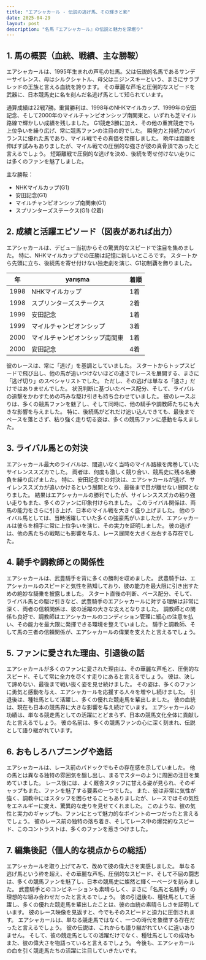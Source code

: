 ```yaml
---
title: "エアシャカール - 伝説の逃げ馬、その輝きと影"
date: 2025-04-29
layout: post
description: "名馬『エアシャカール』の伝説と魅力を深堀り"
---
```


## 1. 馬の概要（血統、戦績、主な勝鞍）

エアシャカールは、1995年生まれの芦毛の牡馬。父は伝説的名馬であるサンデーサイレンス、母はシルクシャトル、母父はニジンスキーという、まさにサラブレッドの王族と言える血統を誇ります。  その華麗な芦毛と圧倒的なスピードを武器に、日本競馬史に名を刻んだ名逃げ馬として知られています。

通算成績は22戦7勝。重賞勝利は、1998年のNHKマイルカップ、1999年の安田記念、そして2000年のマイルチャンピオンシップ南関東と、いずれも芝マイル路線で輝かしい成績を残しました。  G1競走3勝に加え、その他の重賞競走でも上位争いを繰り広げ、常に競馬ファンの注目の的でした。  瞬発力と持続力のバランスに優れた馬であり、マイル戦でその真価を発揮しました。  晩年は距離を伸ばす試みもありましたが、マイル戦での圧倒的な強さが彼の真骨頂であったと言えるでしょう。  短距離戦で圧倒的な逃げを決め、後続を寄せ付けない走りには多くのファンを魅了しました。

主な勝鞍：

* NHKマイルカップ(G1)
* 安田記念(G1)
* マイルチャンピオンシップ南関東(G1)
* スプリンターズステークス(G1) (2着)


## 2. 成績と活躍エピソード（図表があれば出力）

エアシャカールは、デビュー当初からその驚異的なスピードで注目を集めました。  特に、NHKマイルカップでの圧勝は記憶に新しいところです。  スタートから先頭に立ち、後続馬を寄せ付けない独走劇を演じ、G1初制覇を飾りました。


| 年 |  yarışma | 着順 |
|---|---|---|
| 1998 | NHKマイルカップ | 1着 |
| 1998 | スプリンターズステークス | 2着 |
| 1999 | 安田記念 | 1着 |
| 1999 | マイルチャンピオンシップ | 3着 |
| 2000 | マイルチャンピオンシップ南関東 | 1着 |
| 2000 | 安田記念 | 4着 |


彼のレースは、常に「逃げ」を基調としていました。  スタートからトップスピードで飛び出し、他の馬が追いつけないほどの速さでレースを展開する、まさに「逃げ切り」のスペシャリストでした。  ただし、その逃げは単なる「速さ」だけではありませんでした。  状況判断に基づいたペース配分、そして、ライバルの追撃をかわすための巧みな駆け引きも持ち合わせていました。  彼のレースぶりは、多くの競馬ファンを魅了し、そして同時に、他の騎手や調教師たちにも大きな影響を与えました。  特に、後続馬がどれだけ追い込んできても、最後までペースを落とさず、粘り強く走り切る姿は、多くの競馬ファンに感動を与えました。


## 3. ライバル馬との対決

エアシャカール最大のライバルは、間違いなく当時のマイル路線を席巻していたサイレンススズカでした。  両者は、何度も激しく競り合い、競馬史に残る名勝負を繰り広げました。  特に、安田記念での対決は、エアシャカールが逃げ、サイレンススズカが追いかけるという展開となり、最後まで目が離せない展開となりました。  結果はエアシャカールの勝利でしたが、サイレンススズカの粘り強い走りもまた、多くのファンに印象付けられました。  このライバル関係は、両馬の能力をさらに引き上げ、日本のマイル戦を大きく盛り上げました。  他のライバル馬としては、当時活躍していた多くの強豪馬がいましたが、エアシャカールは彼らを相手に常に上位争いを演じ、その実力を証明しました。  彼の逃げは、他の馬たちの戦略にも影響を与え、レース展開を大きく左右する存在でした。


## 4. 騎手や調教師との関係性

エアシャカールは、武豊騎手を背に多くの勝利を収めました。  武豊騎手は、エアシャカールのスピードと気性を熟知しており、彼の能力を最大限に引き出すための絶妙な騎乗を披露しました。  スタート直後の判断、ペース配分、そして、ライバル馬との駆け引きなど、武豊騎手のエアシャカールに対する理解は非常に深く、両者の信頼関係は、彼の活躍の大きな支えとなりました。  調教師との関係も良好で、調教師はエアシャカールのコンディション管理に細心の注意を払い、その能力を最大限に発揮できる環境を整えていました。  騎手と調教師、そして馬の三者の信頼関係が、エアシャカールの偉業を支えたと言えるでしょう。


## 5. ファンに愛された理由、引退後の話

エアシャカールが多くのファンに愛された理由は、その華麗な芦毛と、圧倒的なスピード、そして常に全力を尽くす走りにあると言えるでしょう。  彼は、決して諦めない、最後まで戦い抜く姿を見せ続けました。  その姿は、多くのファンに勇気と感動を与え、エアシャカールを応援する人々を増やし続けました。  引退後は、種牡馬として活躍し、多くの優れた競走馬を輩出しました。  彼の血統は、現在も日本の競馬界に大きな影響を与え続けています。  エアシャカールの功績は、単なる競走馬としての活躍にとどまらず、日本の競馬文化全体に貢献したと言えるでしょう。  彼の名前は、多くの競馬ファンの心に深く刻まれ、伝説として語り継がれています。


## 6. おもしろハプニングや逸話

エアシャカールは、レース前のパドックでもその存在感を示していました。  他の馬とは異なる独特の雰囲気を醸し出し、まるでスターのように周囲の注目を集めていました。  レース後には、よく厩舎スタッフに甘える姿が見られ、そのギャップもまた、ファンを魅了する要素の一つでした。  また、彼は非常に気性が強く、調教中にはスタッフを困らせることもありましたが、レースではその気性をエネルギーに変え、驚異的な走りを見せてくれました。  このような、彼の気性と実力のギャップも、ファンにとって魅力的なポイントの一つだったと言えるでしょう。  彼のレース前の独特の落ち着き、そしてレース中の爆発的なスピード、このコントラストは、多くのファンを惹きつけました。


## 7. 編集後記（個人的な視点からの総括）

エアシャカールを取り上げてみて、改めて彼の偉大さを実感しました。  単なる逃げ馬という枠を超え、その華麗な芦毛、圧倒的なスピード、そして不屈の闘志は、多くの競馬ファンを魅了し、日本の競馬史に燦然と輝く一ページを刻みました。  武豊騎手とのコンビネーションも素晴らしく、まさに「名馬と名騎手」の理想的な組み合わせだったと言えるでしょう。  彼の引退後も、種牡馬として活躍し、多くの優れた競走馬を輩出したことは、彼の血統の素晴らしさを証明しています。  彼のレース映像を見返すと、今でもそのスピードと迫力に圧倒されます。  エアシャカールは、単なる競走馬ではなく、一つの時代を象徴する存在だったと言えるでしょう。  彼の伝説は、これからも語り継がれていくに違いありません。  そして、彼の競走馬としての活躍だけでなく、種牡馬としての成功もまた、彼の偉大さを物語っていると言えるでしょう。  今後も、エアシャカールの血を引く競走馬たちの活躍に注目していきたいです。
